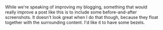 While we're speaking of improving my blogging, something that would really improve a post like this is to include some before-and-after screenshots.  It doesn't look great when I do that though, because they float together with the surrounding content. I'd like it to have some bezels. 

